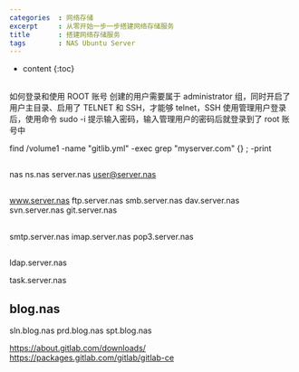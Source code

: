 ```yaml
---
categories  : 网络存储
excerpt     : 从零开始一步一步搭建网络存储服务
title       : 搭建网络存储服务
tags        : NAS Ubuntu Server
---
```


* content
{:toc}

## 
如何登录和使用 ROOT 账号
创建的用户需要属于 administrator 组，同时开启了用户主目录、启用了 TELNET 和 SSH，才能够 telnet，SSH
使用管理用户登录后，使用命令 sudo -i 提示输入密码，输入管理用户的密码后就登录到了 root 账号中


find /volume1 -name "gitlib.yml" -exec grep "myserver.com" {} \; -print

##
nas
ns.nas
server.nas                  user@server.nas

##
www.server.nas
ftp.server.nas
smb.server.nas
dav.server.nas
svn.server.nas
git.server.nas

##
smtp.server.nas
imap.server.nas
pop3.server.nas

##
ldap.server.nas

task.server.nas

## blog.nas

sln.blog.nas
prd.blog.nas
spt.blog.nas

https://about.gitlab.com/downloads/
https://packages.gitlab.com/gitlab/gitlab-ce
